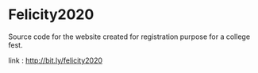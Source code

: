 # Felicity2020
Source code for the website created for registration purpose for a college fest.

link : http://bit.ly/felicity2020
